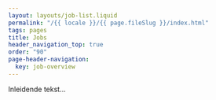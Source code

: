 ```yaml
---
layout: layouts/job-list.liquid
permalink: "/{{ locale }}/{{ page.fileSlug }}/index.html"
tags: pages
title: Jobs
header_navigation_top: true
order: "90"
page-header-navigation:
  key: job-overview
---
```


Inleidende tekst...
